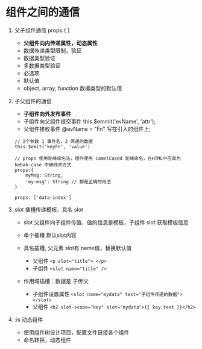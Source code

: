 
# 组件之间的通信
1. 父子组件通信 props:{  }
    - **父组件向内传递属性，动态属性**
    - 数据传递类型限制，验证
    - 数据类型验证
    - 多数据类型验证
    - 必选项
    - 默认值
    - object, array, function 数据类型的默认值

2. 子父组件的通信
    - **子组件向外发布事件**
    - 子组件向父组件提交事件 this.$emmit('evName', 'attr');
    - 父组件接收事件 @evName = "Fn" 写在引入的组件上;
    ```
    // 2个参数 1 事件名，2 传递的数据
    this.$emit('keyFn', 'value')

    // props 使用驼峰命名法，组件使用 camelCased 驼峰命名，在HTML中应改为kebab-case 中横线命方式
    props:{
        myMsg: String,
        'my-msg': String // 都是正确的用法
    }

    props: ['data-index']
    ```


3. slot 插槽传递模板，具名 slot
    - slot 父组件向子组件传值，值的信息是模板，子组件 slot 获取模板信息
    - 单个插槽 <slot> 默认slot内容 </slot>

    - 具名插槽, 父元素 slot有 name值，替换默认值
        + 父组件 ` <p slot="title"> </p> `
        + 子组件 ` <slot name="title" /> `

    - 作用域插槽：数据是 子传父
        + 子组件设置属性 ` <slot name="mydata" text="子组件传递的数据"></slot> `
        + 父组件 ` <h2 slot-scope="key" slot="mydata">{{ key.text }}</h2> `


4. :is 动态组件
    - 使用组件树设计项目，配置文件链接各个组件
    - 命名转换，动态组件











